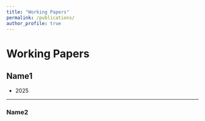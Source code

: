 ```yaml
---
title: "Working Papers"
permalink: /publications/
author_profile: true
---
```


# Working Papers

## Name1  
- 2025

---

### Name2
